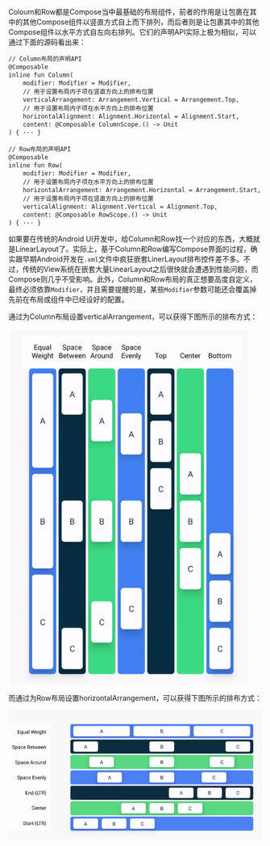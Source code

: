 Coloum和Row都是Compose当中最基础的布局组件，前者的作用是让包裹在其中的其他Compose组件以竖直方式自上而下排列，而后者则是让包裹其中的其他Compose组件以水平方式自左向右排列。它们的声明API实际上极为相似，可以通过下面的源码看出来：

```
// Column布局的声明API
@Composable
inline fun Column(
    modifier: Modifier = Modifier,
    // 用于设置布局内子项在竖直方向上的排布位置
    verticalArrangement: Arrangement.Vertical = Arrangement.Top,
    // 用于设置布局内子项在水平方向上的排布位置
    horizontalAlignment: Alignment.Horizontal = Alignment.Start,
    content: @Composable ColumnScope.() -> Unit
) { ··· }

// Row布局的声明API
@Composable
inline fun Row(
    modifier: Modifier = Modifier,
    // 用于设置布局内子项在水平方向上的排布位置
    horizontalArrangement: Arrangement.Horizontal = Arrangement.Start,
    // 用于设置布局内子项在竖直方向上的排布位置
    verticalAlignment: Alignment.Vertical = Alignment.Top,
    content: @Composable RowScope.() -> Unit
) { ··· }
```

如果要在传统的Android UI开发中，给Column和Row找一个对应的东西，大概就是LinearLayout了。实际上，基于Column和Row编写Compose界面的过程，确实跟早期Android开发在`.xml`文件中疯狂嵌套LinerLayout排布控件差不多。不过，传统的View系统在嵌套大量LinearLayout之后很快就会遭遇到性能问题，而Compose则几乎不受影响。此外，Column和Row布局的真正想要高度自定义，最终必须依靠`Modifier`，并且需要提醒的是，某些`Modifier`参数可能还会覆盖掉先前在布局或组件中已经设好的配置。

通过为Column布局设置verticalArrangement，可以获得下图所示的排布方式：

![](pics/compose9.png)

而通过为Row布局设置horizontalArrangement，可以获得下图所示的排布方式：

![](pics/compose10.png)